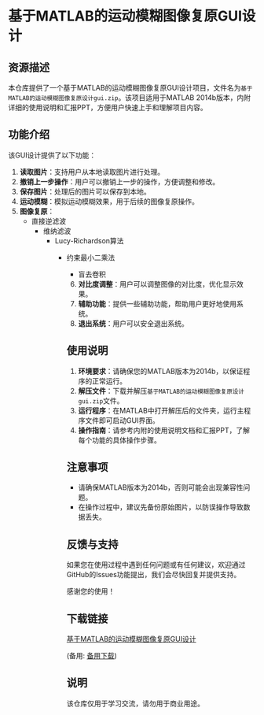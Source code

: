 # 基于MATLAB的运动模糊图像复原GUI设计

## 资源描述

本仓库提供了一个基于MATLAB的运动模糊图像复原GUI设计项目，文件名为`基于MATLAB的运动模糊图像复原设计gui.zip`。该项目适用于MATLAB 2014b版本，内附详细的使用说明和汇报PPT，方便用户快速上手和理解项目内容。

## 功能介绍

该GUI设计提供了以下功能：

1. **读取图片**：支持用户从本地读取图片进行处理。
2. **撤销上一步操作**：用户可以撤销上一步的操作，方便调整和修改。
3. **保存图片**：处理后的图片可以保存到本地。
4. **运动模糊**：模拟运动模糊效果，用于后续的图像复原操作。
5. **图像复原**：
   - 直接逆滤波
      - 维纳滤波
         - Lucy-Richardson算法
            - 约束最小二乘法
               - 盲去卷积
               6. **对比度调整**：用户可以调整图像的对比度，优化显示效果。
               7. **辅助功能**：提供一些辅助功能，帮助用户更好地使用系统。
               8. **退出系统**：用户可以安全退出系统。

               ## 使用说明

               1. **环境要求**：请确保您的MATLAB版本为2014b，以保证程序的正常运行。
               2. **解压文件**：下载并解压`基于MATLAB的运动模糊图像复原设计gui.zip`文件。
               3. **运行程序**：在MATLAB中打开解压后的文件夹，运行主程序文件即可启动GUI界面。
               4. **操作指南**：请参考内附的使用说明文档和汇报PPT，了解每个功能的具体操作步骤。

               ## 注意事项

               - 请确保MATLAB版本为2014b，否则可能会出现兼容性问题。
               - 在操作过程中，建议先备份原始图片，以防误操作导致数据丢失。

               ## 反馈与支持

               如果您在使用过程中遇到任何问题或有任何建议，欢迎通过GitHub的Issues功能提出，我们会尽快回复并提供支持。

               感谢您的使用！

               ## 下载链接
               [基于MATLAB的运动模糊图像复原GUI设计](https://pan.quark.cn/s/489324a01945) 

               (备用: [备用下载](https://pan.baidu.com/s/1ITpFzoZu_qvbIiO2RmN5cw?pwd=1234))

               ## 说明

               该仓库仅用于学习交流，请勿用于商业用途。
